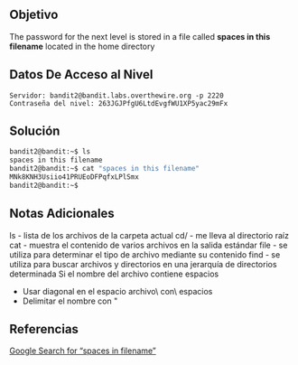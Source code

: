 ## Objetivo
The password for the next level is stored in a file called **spaces in this filename** located in the home directory
## Datos De Acceso al Nivel
```
Servidor: bandit2@bandit.labs.overthewire.org -p 2220
Contraseña del nivel: 263JGJPfgU6LtdEvgfWU1XP5yac29mFx
```
## Solución
```bash
bandit2@bandit:~$ ls
spaces in this filename
bandit2@bandit:~$ cat "spaces in this filename"
MNk8KNH3Usiio41PRUEoDFPqfxLPlSmx
bandit2@bandit:~$
```
## Notas Adicionales
ls	- lista de los archivos de la carpeta actual
cd/ - me lleva al directorio raíz
cat - muestra el contenido de varios archivos en la salida estándar
file - se utiliza para determinar el tipo de archivo mediante su contenido
find - se utiliza para buscar archivos y directorios en una jerarquía de directorios determinada
Si el nombre del archivo contiene espacios 
- Usar diagonal en el espacio archivo\ con\ espacios
- Delimitar el nombre con "
## Referencias
[Google Search for “spaces in filename”](https://www.google.com/search?q=spaces+in+filename)